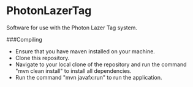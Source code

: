 # PhotonLazerTag
Software for use with the Photon Lazer Tag system.

###Compiling
* Ensure that you have maven installed on your machine.
* Clone this repository.
* Navigate to your local clone of the repository and run the command "mvn clean install" to install all dependencies.
* Run the command "mvn javafx:run" to run the application.